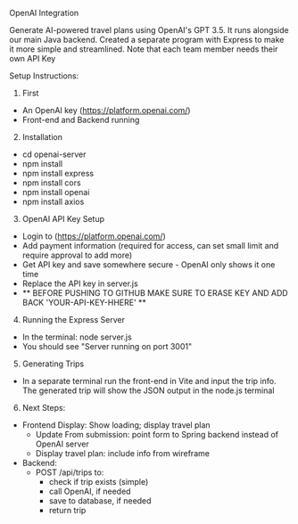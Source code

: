 OpenAI Integration

Generate AI-powered travel plans using OpenAI's GPT 3.5. It runs alongside our main Java backend. Created a separate program with Express to make it more simple and streamlined. Note that each team member needs their own API Key

Setup Instructions:

1. First

- An OpenAI key (https://platform.openai.com/)
- Front-end and Backend running

2. Installation

- cd openai-server
- npm install
- npm install express
- npm install cors
- npm install openai
- npm install axios

3.  OpenAI API Key Setup

- Login to (https://platform.openai.com/)
- Add payment information (required for access, can set small limit and require approval to add more)
- Get API key and save somewhere secure - OpenAI only shows it one time
- Replace the API key in server.js
- ** BEFORE PUSHING TO GITHUB MAKE SURE TO ERASE KEY AND ADD BACK 'YOUR-API-KEY-HHERE' **

4.  Running the Express Server

- In the terminal: node server.js
- You should see "Server running on port 3001"

5.  Generating Trips

- In a separate terminal run the front-end in Vite and input the trip info. The generated trip will show the JSON output in the node.js terminal

6.  Next Steps:

- Frontend Display: Show loading; display travel plan
  - Update From submission: point form to Spring backend instead of OpenAI server
  - Display travel plan: include info from wireframe
- Backend:
  - POST /api/trips to:
    - check if trip exists (simple)
    - call OpenAI, if needed
    - save to database, if needed
    - return trip
